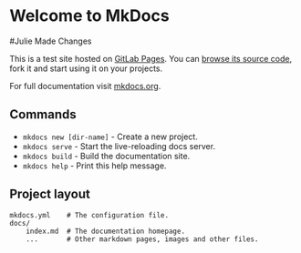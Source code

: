 # Welcome to MkDocs
#Julie Made Changes

This is a test site hosted on [GitLab Pages](https://pages.gitlab.io). You can
[browse its source code](https://gitlab.com/pages/mkdocs), fork it and start
using it on your projects.

For full documentation visit [mkdocs.org](http://mkdocs.org).

## Commands

* `mkdocs new [dir-name]` - Create a new project.
* `mkdocs serve` - Start the live-reloading docs server.
* `mkdocs build` - Build the documentation site.
* `mkdocs help` - Print this help message.

## Project layout

    mkdocs.yml    # The configuration file.
    docs/
        index.md  # The documentation homepage.
        ...       # Other markdown pages, images and other files.

